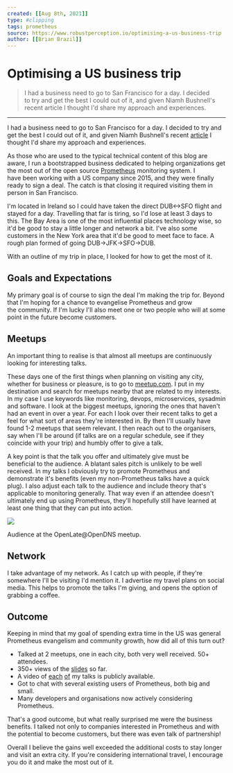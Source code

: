```yaml
---
created: [[Aug 8th, 2021]]
type: #clipping
tags: prometheus 
source: https://www.robustperception.io/optimising-a-us-business-trip
author: [[Brian Brazil]] 
---
```

# Optimising a US business trip

> I had a business need to go to San Francisco for a day. I decided to try and get the best I could out of it, and given Niamh Bushnell's recent article I thought I'd share my approach and experiences.

---
I had a business need to go to San Francisco for a day. I decided to try and get the best I could out of it, and given Niamh Bushnell's recent [article](http://startupdublin.com/blog/fear-of-the-new) I thought I'd share my approach and experiences.

As those who are used to the typical technical content of this blog are aware, I run a bootstrapped business dedicated to helping organizations get the most out of the open source [Prometheus](https://prometheus.io/) monitoring system. I have been working with a US company since 2015, and they were finally ready to sign a deal. The catch is that closing it required visiting them in person in San Francisco.

I'm located in Ireland so I could have taken the direct DUB<->SFO flight and stayed for a day. Travelling that far is tiring, so I'd lose at least 3 days to this. The Bay Area is one of the most influential places technology wise, so it'd be good to stay a little longer and network a bit. I've also some customers in the New York area that it'd be good to meet face to face. A rough plan formed of going DUB->JFK->SFO->DUB.

With an outline of my trip in place, I looked for how to get the most of it.

## Goals and Expectations

My primary goal is of course to sign the deal I'm making the trip for. Beyond that I'm hoping for a chance to evangelise Prometheus and grow the community. If I'm lucky I'll also meet one or two people who will at some point in the future become customers.

## Meetups

An important thing to realise is that almost all meetups are continuously looking for interesting talks.

These days one of the first things when planning on visiting any city, whether for business or pleasure, is to go to [meetup.com](http://meetup.com/). I put in my destination and search for meetups nearby that are related to my interests. In my case I use keywords like monitoring, devops, microservices, sysadmin and software. I look at the biggest meetups, ignoring the ones that haven't had an event in over a year. For each I look over their recent talks to get a feel for what sort of areas they're interested in. By then I'll usually have found 1-2 meetups that seem relevant. I then reach out to the organisers, say when I'll be around (if talks are on a regular schedule, see if they coincide with your trip) and humbly offer to give a talk.

A key point is that the talk you offer and ultimately give must be beneficial to the audience. A blatant sales pitch is unlikely to be well received. In my talks I obviously try to promote Prometheus and demonstrate it's benefits (even my non-Prometheus talks have a quick plug). I also adjust each talk to the audience and include theory that's applicable to monitoring generally. That way even if an attendee doesn't ultimately end up using Prometheus, they'll hopefully still have learned at least one thing that they can put into action.

[![](http://www.robustperception.io/wp-content/uploads/2016/05/IMG_20160503_194813-640x480.jpg)](http://www.robustperception.io/wp-content/uploads/2016/05/IMG_20160503_194813.jpg)

Audience at the OpenLate@OpenDNS meetup.

## Network

I take advantage of my network. As I catch up with people, if they're somewhere I'll be visiting I'd mention it. I advertise my travel plans on social media. This helps to promote the talks I'm giving, and opens the option of grabbing a coffee.

## Outcome

Keeping in mind that my goal of spending extra time in the US was general Prometheus evangelism and community growth, how did all of this turn out?

-   Talked at 2 meetups, one in each city, both very well received. 50+ attendees.
-   350+ views of the [slides](http://www.slideshare.net/brianbrazil/microservices-and-prometheus-microservices-nyc-2016) so far.
-   A video of [each](https://www.youtube.com/watch?v=Ed8cNPayc80) [of](https://www.youtube.com/watch?v=c-a3JRvja34) my talks is publicly available.
-   Got to chat with several existing users of Prometheus, both big and small.
-   Many developers and organisations now actively considering Prometheus.

That's a good outcome, but what really surprised me were the business benefits. I talked not only to companies interested in Prometheus and with the potential to become customers, but there was even talk of partnership!

Overall I believe the gains well exceeded the additional costs to stay longer and visit an extra city. If you're considering international travel, I encourage you do it and make the most out of it.
